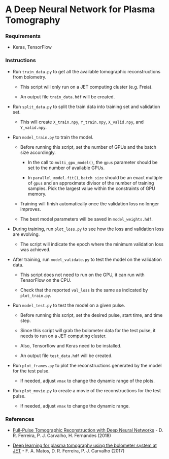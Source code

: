 # A Deep Neural Network for Plasma Tomography


### Requirements

- Keras, TensorFlow


### Instructions

- Run `train_data.py` to get all the available tomographic reconstructions from bolometry.

    - This script will only run on a JET computing cluster (e.g. Freia).

    - An output file `train_data.hdf` will be created.

- Run `split_data.py` to split the train data into training set and validation set.

    - This will create `X_train.npy`, `Y_train.npy`, `X_valid.npy`, and `Y_valid.npy`.

- Run `model_train.py` to train the model.

    - Before running this script, set the number of GPUs and the batch size accordingly.

        - In the call to `multi_gpu_model()`, the `gpus` parameter should be set to the number of available GPUs.
        
        - In `parallel_model.fit()`, `batch_size` should be an exact multiple of `gpus` and an approximate divisor of the number of training samples. Pick the largest value within the constraints of GPU memory.

    - Training will finish automatically once the validation loss no longer improves.
    
    - The best model parameters will be saved in `model_weights.hdf`.

- During training, run `plot_loss.py` to see how the loss and validation loss are evolving.

    - The script will indicate the epoch where the minimum validation loss was achieved.
    
- After training, run `model_validate.py` to test the model on the validation data.

    - This script does not need to run on the GPU, it can run with TensorFlow on the CPU.
    
    - Check that the reported `val_loss` is the same as indicated by `plot_train.py`.

- Run `model_test.py` to test the model on a given pulse.

    - Before running this script, set the desired pulse, start time, and time step.

    - Since this script will grab the bolometer data for the test pulse, it needs to run on a JET computing cluster.
    
    - Also, Tensorflow and Keras need to be installed.
    
    - An output file `test_data.hdf` will be created.

- Run `plot_frames.py` to plot the reconstructions generated by the model for the test pulse.

    - If needed, adjust `vmax` to change the dynamic range of the plots.

- Run `plot_movie.py` to create a movie of the reconstructions for the test pulse.

    - If needed, adjust `vmax` to change the dynamic range.


### References

- [Full-Pulse Tomographic Reconstruction with Deep Neural Networks](https://arxiv.org/pdf/1802.02242.pdf) - D. R. Ferreira, P. J. Carvalho, H. Fernandes (2018)

- [Deep learning for plasma tomography using the bolometer system at JET](https://arxiv.org/pdf/1701.00322.pdf) - F. A. Matos, D. R. Ferreira, P. J. Carvalho (2017)
